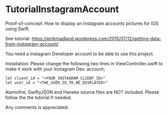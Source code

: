 # TutorialInstagramAccount
Proof-of-concept: How to display an Instagram accounts pictures for IOS using Swift.

See tutorial: https://eirikmadland.wordpress.com/2015/07/12/getting-data-from-instagram-account/

You need a Instagram Developer account to be able to use this project.

Installation: Please change the following two lines in ViewController.swift to make it work with your Instagram Dev. account;

    let client_id = "<YOUR_INSTAGRAM_CLIENT_ID>"
    let user_id = "<THE_USER_ID_TO_BE_DISPLAYED>"

Alamofire, SwiftyJSON and Haneke source files are NOT included. Please follow the the tutorial if needed.

Any comments is appreciated.
